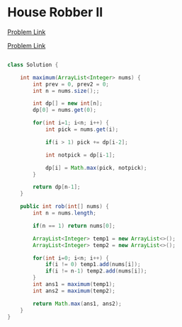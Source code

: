 # House Robber II

[Problem Link](https://leetcode.com/problems/house-robber-ii/description/)

[Problem Link](https://www.codingninjas.com/studio/problems/house-robber-ii_839733?utm_source=striver&utm_medium=website&utm_campaign=a_zcoursetuf)


```Java

class Solution {

    int maximum(ArrayList<Integer> nums) {
        int prev = 0, prev2 = 0;
        int n = nums.size();;

        int dp[] = new int[n];
        dp[0] = nums.get(0);

        for(int i=1; i<n; i++) {
            int pick = nums.get(i);

            if(i > 1) pick += dp[i-2];

            int notpick = dp[i-1];

            dp[i] = Math.max(pick, notpick);
        }

        return dp[n-1];
    }

    public int rob(int[] nums) {
        int n = nums.length;

        if(n == 1) return nums[0];

        ArrayList<Integer> temp1 = new ArrayList<>();
        ArrayList<Integer> temp2 = new ArrayList<>();

        for(int i=0; i<n; i++) {
            if(i != 0) temp1.add(nums[i]);
            if(i != n-1) temp2.add(nums[i]);
        }
        int ans1 = maximum(temp1);
        int ans2 = maximum(temp2);

        return Math.max(ans1, ans2);
    }
}

```


